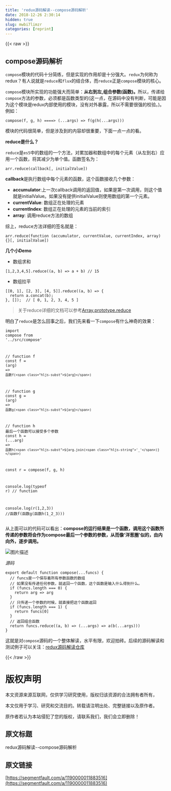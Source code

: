 ```yaml
---
title: 'redux源码解读--compose源码解析' 
date: 2018-12-26 2:30:14
hidden: true
slug: mwbi7limzr
categories: [reprint]
---
```


{{< raw >}}

                    
<h2 id="articleHeader0">compose源码解析</h2>
<p><code>compose</code>模块的代码十分简练，但是实现的作用却是十分强大。<code>redux</code>为何称为redux？有人说就是<code>reduce</code>和<code>flux</code>的结合体，而<code>reduce</code>正是<code>compose</code>模块的核心。</p>
<p><code>compose</code>模块所实现的功能强大而简单：<strong>从右到左,组合参数(函数)。</strong>所以，传递给<code>compose</code>方法的参数，必须都是函数类型的(这一点，在源码中没有判断，可能是因为这个模块是redux内部使用的模块，没有对外暴露，所以不需要很强的校验。)。例如：</p>
<div class="widget-codetool" style="display:none;">
      <div class="widget-codetool--inner">
      <span class="selectCode code-tool" data-toggle="tooltip" data-placement="top" title="" data-original-title="全选"></span>
      <span type="button" class="copyCode code-tool" data-toggle="tooltip" data-placement="top" data-clipboard-text=" compose(f, g, h) ====> (...args) => f(g(h(...args)))" title="" data-original-title="复制"></span>
      <span type="button" class="saveToNote code-tool" data-toggle="tooltip" data-placement="top" title="" data-original-title="放进笔记"></span>
      </div>
      </div><pre class="javascript hljs"><code class="js" style="word-break: break-word; white-space: initial;"> compose(f, g, h) ====&gt; <span class="hljs-function">(<span class="hljs-params">...args</span>) =&gt;</span> f(g(h(...args)))</code></pre>
<p>模块的代码很简单，但是涉及到的内容却很重要，下面一点一点的看。</p>
<p><strong>reduce是什么？</strong></p>
<p><code>reduce</code>是<code>es5</code>中的数组的一个方法，对累加器和数组中的每个元素（从左到右）应用一个函数，将其减少为单个值。函数签名为：</p>
<div class="widget-codetool" style="display:none;">
      <div class="widget-codetool--inner">
      <span class="selectCode code-tool" data-toggle="tooltip" data-placement="top" title="" data-original-title="全选"></span>
      <span type="button" class="copyCode code-tool" data-toggle="tooltip" data-placement="top" data-clipboard-text="arr.reduce(callback[, initialValue])" title="" data-original-title="复制"></span>
      <span type="button" class="saveToNote code-tool" data-toggle="tooltip" data-placement="top" title="" data-original-title="放进笔记"></span>
      </div>
      </div><pre class="javascript hljs"><code class="js" style="word-break: break-word; white-space: initial;">arr.reduce(callback[, initialValue])</code></pre>
<p><strong>callback</strong>是执行数组中每个元素的函数，这个函数接收几个参数：</p>
<ul>
<li>
<strong>accumulator</strong>:上一次callback调用的返回值，如果是第一次调用，则这个值就是initialValue。如果没有提供initialValue则使用数组的第一个元素。</li>
<li>
<strong>currentValue</strong>: 数组正在处理的元素</li>
<li>
<strong>currentIndex</strong>: 数组正在处理的元素的当前的索引</li>
<li>
<strong>array</strong>: 调用reduce方法的数组</li>
</ul>
<p>综上，reduce方法详细的签名就是：</p>
<div class="widget-codetool" style="display:none;">
      <div class="widget-codetool--inner">
      <span class="selectCode code-tool" data-toggle="tooltip" data-placement="top" title="" data-original-title="全选"></span>
      <span type="button" class="copyCode code-tool" data-toggle="tooltip" data-placement="top" data-clipboard-text="arr.reduce(function (accumulator, currentValue, currentIndex, array) {}[, initialValue]) " title="" data-original-title="复制"></span>
      <span type="button" class="saveToNote code-tool" data-toggle="tooltip" data-placement="top" title="" data-original-title="放进笔记"></span>
      </div>
      </div><pre class="javascript hljs"><code class="js" style="word-break: break-word; white-space: initial;">arr.reduce(<span class="hljs-function"><span class="hljs-keyword">function</span> (<span class="hljs-params">accumulator, currentValue, currentIndex, array</span>) </span>{}[, initialValue]) </code></pre>
<p><strong>几个小Demo</strong></p>
<ul><li>数组求和</li></ul>
<div class="widget-codetool" style="display:none;">
      <div class="widget-codetool--inner">
      <span class="selectCode code-tool" data-toggle="tooltip" data-placement="top" title="" data-original-title="全选"></span>
      <span type="button" class="copyCode code-tool" data-toggle="tooltip" data-placement="top" data-clipboard-text="[1,2,3,4,5].reduce((a, b) => a + b) // 15" title="" data-original-title="复制"></span>
      <span type="button" class="saveToNote code-tool" data-toggle="tooltip" data-placement="top" title="" data-original-title="放进笔记"></span>
      </div>
      </div><pre class="javascript hljs"><code class="js" style="word-break: break-word; white-space: initial;">[<span class="hljs-number">1</span>,<span class="hljs-number">2</span>,<span class="hljs-number">3</span>,<span class="hljs-number">4</span>,<span class="hljs-number">5</span>].reduce(<span class="hljs-function">(<span class="hljs-params">a, b</span>) =&gt;</span> a + b) <span class="hljs-comment">// 15</span></code></pre>
<ul><li>数组拉平</li></ul>
<div class="widget-codetool" style="display:none;">
      <div class="widget-codetool--inner">
      <span class="selectCode code-tool" data-toggle="tooltip" data-placement="top" title="" data-original-title="全选"></span>
      <span type="button" class="copyCode code-tool" data-toggle="tooltip" data-placement="top" data-clipboard-text="[[0, 1], [2, 3], [4, 5]].reduce((a, b) => {
  return a.concat(b);
}, []);  // [ 0, 1, 2, 3, 4, 5 ]" title="" data-original-title="复制"></span>
      <span type="button" class="saveToNote code-tool" data-toggle="tooltip" data-placement="top" title="" data-original-title="放进笔记"></span>
      </div>
      </div><pre class="javascript hljs"><code class="js">[[<span class="hljs-number">0</span>, <span class="hljs-number">1</span>], [<span class="hljs-number">2</span>, <span class="hljs-number">3</span>], [<span class="hljs-number">4</span>, <span class="hljs-number">5</span>]].reduce(<span class="hljs-function">(<span class="hljs-params">a, b</span>) =&gt;</span> {
  <span class="hljs-keyword">return</span> a.concat(b);
}, []);  <span class="hljs-comment">// [ 0, 1, 2, 3, 4, 5 ]</span></code></pre>
<blockquote><p>关于reduce详细的文档可以参考<a href="https://developer.mozilla.org/zh-CN/docs/Web/JavaScript/Reference/Global_Objects/Array/Reduce" rel="nofollow noreferrer" target="_blank">Array.prototype.reduce</a></p></blockquote>
<p>明白了<code>reduce</code>是怎么回事之后，我们先来看一下<code>compose</code>有什么神奇的效果：</p>
<div class="widget-codetool" style="display:none;">
      <div class="widget-codetool--inner">
      <span class="selectCode code-tool" data-toggle="tooltip" data-placement="top" title="" data-original-title="全选"></span>
      <span type="button" class="copyCode code-tool" data-toggle="tooltip" data-placement="top" data-clipboard-text="import compose from '../src/compose'

// function f
const f = (arg) => `函数f(${arg})` 

// function g
const g = (arg) => `函数g(${arg})`

// function h 最后一个函数可以接受多个参数
const h = (...arg) => `函数h(${arg.join('_')})`

const r = compose(f, g, h)

console.log(typeof r) // function

console.log(r(1,2,3)) //函数f(函数g(函数h(1_2_3)))" title="" data-original-title="复制"></span>
      <span type="button" class="saveToNote code-tool" data-toggle="tooltip" data-placement="top" title="" data-original-title="放进笔记"></span>
      </div>
      </div><pre class="javascript hljs"><code class="js"><span class="hljs-keyword">import</span> compose <span class="hljs-keyword">from</span> <span class="hljs-string">'../src/compose'</span>

<span class="hljs-comment">// function f</span>
<span class="hljs-keyword">const</span> f = <span class="hljs-function">(<span class="hljs-params">arg</span>) =&gt;</span> <span class="hljs-string">`函数f(<span class="hljs-subst">${arg}</span>)`</span> 

<span class="hljs-comment">// function g</span>
<span class="hljs-keyword">const</span> g = <span class="hljs-function">(<span class="hljs-params">arg</span>) =&gt;</span> <span class="hljs-string">`函数g(<span class="hljs-subst">${arg}</span>)`</span>

<span class="hljs-comment">// function h 最后一个函数可以接受多个参数</span>
<span class="hljs-keyword">const</span> h = <span class="hljs-function">(<span class="hljs-params">...arg</span>) =&gt;</span> <span class="hljs-string">`函数h(<span class="hljs-subst">${arg.join(<span class="hljs-string">'_'</span>)}</span>)`</span>

<span class="hljs-keyword">const</span> r = compose(f, g, h)

<span class="hljs-built_in">console</span>.log(<span class="hljs-keyword">typeof</span> r) <span class="hljs-comment">// function</span>

<span class="hljs-built_in">console</span>.log(r(<span class="hljs-number">1</span>,<span class="hljs-number">2</span>,<span class="hljs-number">3</span>)) <span class="hljs-comment">//函数f(函数g(函数h(1_2_3)))</span></code></pre>
<p>从上面可以的代码可以看出：<strong>compose的运行结果是一个函数，调用这个函数所传递的参数将会作为compose最后一个参数的参数，从而像'洋葱圈'似的，由内向外，逐步调用。</strong></p>
<p><span class="img-wrap"><img data-src="/img/bVX1BG?w=1310&amp;h=988" src="https://static.alili.tech/img/bVX1BG?w=1310&amp;h=988" alt="图片描述" title="图片描述" style="cursor: pointer; display: inline;"></span></p>
<p><em>源码</em></p>
<div class="widget-codetool" style="display:none;">
      <div class="widget-codetool--inner">
      <span class="selectCode code-tool" data-toggle="tooltip" data-placement="top" title="" data-original-title="全选"></span>
      <span type="button" class="copyCode code-tool" data-toggle="tooltip" data-placement="top" data-clipboard-text="export default function compose(...funcs) {
  // funcs是一个保存着所有参数函数的数组
  // 如果没有传递任何参数，就返回一个函数，这个函数是输入什么得到什么。
  if (funcs.length === 0) {
    return arg => arg
  }
  // 只传递一个参数的时候，就直接把这个函数返回
  if (funcs.length === 1) {
    return funcs[0]
  }
  // 返回组合函数
  return funcs.reduce((a, b) => (...args) => a(b(...args)))
}" title="" data-original-title="复制"></span>
      <span type="button" class="saveToNote code-tool" data-toggle="tooltip" data-placement="top" title="" data-original-title="放进笔记"></span>
      </div>
      </div><pre class="javascript hljs"><code class="js"><span class="hljs-keyword">export</span> <span class="hljs-keyword">default</span> <span class="hljs-function"><span class="hljs-keyword">function</span> <span class="hljs-title">compose</span>(<span class="hljs-params">...funcs</span>) </span>{
  <span class="hljs-comment">// funcs是一个保存着所有参数函数的数组</span>
  <span class="hljs-comment">// 如果没有传递任何参数，就返回一个函数，这个函数是输入什么得到什么。</span>
  <span class="hljs-keyword">if</span> (funcs.length === <span class="hljs-number">0</span>) {
    <span class="hljs-keyword">return</span> <span class="hljs-function"><span class="hljs-params">arg</span> =&gt;</span> arg
  }
  <span class="hljs-comment">// 只传递一个参数的时候，就直接把这个函数返回</span>
  <span class="hljs-keyword">if</span> (funcs.length === <span class="hljs-number">1</span>) {
    <span class="hljs-keyword">return</span> funcs[<span class="hljs-number">0</span>]
  }
  <span class="hljs-comment">// 返回组合函数</span>
  <span class="hljs-keyword">return</span> funcs.reduce(<span class="hljs-function">(<span class="hljs-params">a, b</span>) =&gt;</span> (...args) =&gt; a(b(...args)))
}</code></pre>
<p>这就是对<code>compose</code>源码的一个整体解读，水平有限，欢迎拍砖。后续的源码解读和测试例子可以关注：<a href="https://github.com/SourceCooode/__redux" rel="nofollow noreferrer" target="_blank">redux源码解读仓库</a></p>

                
{{< /raw >}}

# 版权声明
本文资源来源互联网，仅供学习研究使用，版权归该资源的合法拥有者所有，

本文仅用于学习、研究和交流目的。转载请注明出处、完整链接以及原作者。

原作者若认为本站侵犯了您的版权，请联系我们，我们会立即删除！

## 原文标题
redux源码解读--compose源码解析

## 原文链接
[https://segmentfault.com/a/1190000011883516](https://segmentfault.com/a/1190000011883516)

